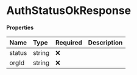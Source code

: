 # AuthStatusOkResponse

**Properties**

| Name   | Type   | Required | Description |
| :----- | :----- | :------- | :---------- |
| status | string | ❌       |             |
| orgId  | string | ❌       |             |
